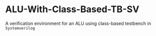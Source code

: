 # ALU-With-Class-Based-TB-SV
A verification environment for an ALU using class-based testbench in `Systemverilog`
